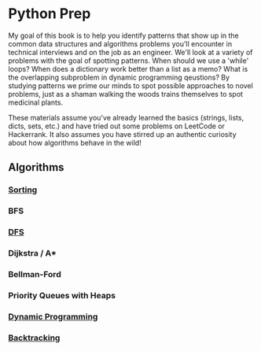 # Python Prep

My goal of this book is to help you identify patterns that show up in the common data structures and algorithms problems
you'll encounter in technical interviews and on the job as an engineer. We'll look at a variety of problems with the goal 
of spotting patterns. When should we use a 'while' loops? When does a dictionary work better than a list as a memo? What 
is the overlapping subproblem in dynamic programming qeustions? By studying patterns we prime our minds to spot 
possible approaches to novel problems, just as a shaman walking the woods trains themselves to spot medicinal plants.

These materials assume you've already learned the basics (strings, lists, dicts, sets, etc.) and have tried out some problems 
on LeetCode or Hackerrank. It also assumes you have stirred up an authentic curiosity about how algorithms behave in 
the wild!

## Algorithms

### [Sorting](https://github.com/SioKCronin/python_prep/tree/master/sorting)
### BFS
### [DFS](https://github.com/SioKCronin/python_prep/tree/master/dfs)
### Dijkstra / A*
### Bellman-Ford
### Priority Queues with Heaps
### [Dynamic Programming](https://github.com/SioKCronin/python_prep/tree/master/dynamic_programming)
### [Backtracking](https://github.com/SioKCronin/python_prep/tree/master/backtracking)
